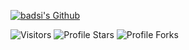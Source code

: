 <a href="https://instagram.com/badsi.xv" target="_blank"> <img src="https://cdn.discordapp.com/attachments/909005393961816085/960647665287323798/84ECA262-78B2-4B0A-B00F-B046D66A9129.jpg" alt="badsi's Github"/></a>

<img src="https://komarev.com/ghpvc/?username=badsii&label=Profile%20Views&color=008042&style=flat&label=Visitors" alt="Visitors"></a>
<img src="https://img.shields.io/badge/dynamic/json?&label=Total%20Stars&color=008042&style=flat&style=for-the-badge&query=%24.stars&url=https://api.github-star-counter.workers.dev/user/badsii" alt="Profile Stars"></a>
<img src="https://img.shields.io/badge/dynamic/json?&label=Total%20Forks&color=008042&style=flat&style=for-the-badge&query=%24.forks&url=https://api.github-star-counter.workers.dev/user/badsii" alt="Profile Forks"></a>
